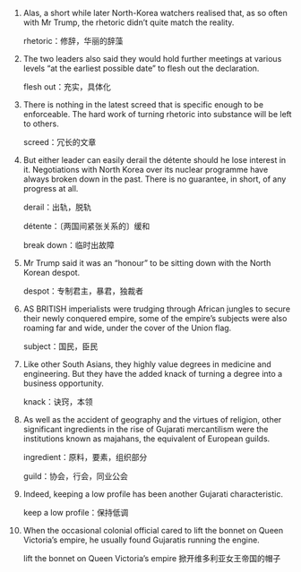 1. Alas, a short while later North-Korea watchers realised that, as so often with Mr Trump, the rhetoric didn’t quite match the reality. 

   rhetoric：修辞，华丽的辞藻

   

2. The two leaders also said they would hold further meetings at various levels “at the earliest possible date” to flesh out the declaration. 

   flesh out：充实，具体化

   

3. There is nothing in the latest screed that is specific enough to be enforceable. The hard work of turning rhetoric into substance will be left to others. 

   screed：冗长的文章

   

4. But either leader can easily derail the détente should he lose interest in it. Negotiations with North Korea over its nuclear programme have always broken down in the past. There is no guarantee, in short, of any progress at all. 

   derail：出轨，脱轨

   détente：〔两国间紧张关系的〕缓和 

   break down：临时出故障

   

5. Mr Trump said it was an “honour” to be sitting down with the North Korean despot.

   despot：专制君主，暴君，独裁者

   

6. AS BRITISH imperialists were trudging through African jungles to secure their newly conquered empire, some of the empire’s subjects were also roaming far and wide, under the cover of the Union flag. 

   subject：国民，臣民

   

7. Like other South Asians, they highly value degrees in medicine and engineering. But they have the added knack of turning a degree into a business opportunity. 

   knack：诀窍，本领

   

8. As well as the accident of geography and the virtues of religion, other significant ingredients in the rise of Gujarati mercantilism were the institutions known as majahans, the equivalent of European guilds. 

   ingredient：原料，要素，组织部分

   guild：协会，行会，同业公会

   

9. Indeed, keeping a low profile has been another Gujarati characteristic.

   keep a low profile：保持低调

   

10. When the occasional colonial official cared to lift the bonnet on Queen Victoria’s empire, he usually found Gujaratis running the engine. 

    lift the bonnet on Queen Victoria’s empire 掀开维多利亚女王帝国的帽子